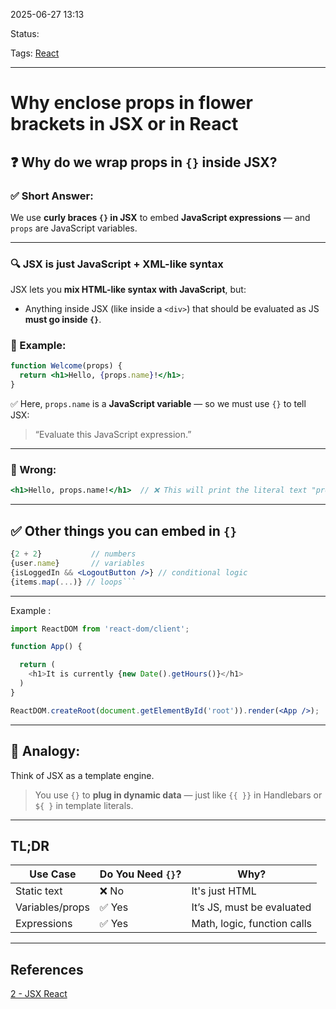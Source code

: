 
2025-06-27 13:13

Status:

Tags: [React](../../../3%20-%20Tags/React.md)

---
# Why enclose props in flower brackets in JSX or in React

## ❓ Why do we wrap props in `{}` inside JSX?

### ✅ Short Answer:

We use **curly braces `{}` in JSX** to embed **JavaScript expressions** — and `props` are JavaScript variables.

---

### 🔍 JSX is just JavaScript + XML-like syntax

JSX lets you **mix HTML-like syntax with JavaScript**, but:

- Anything inside JSX (like inside a `<div>`) that should be evaluated as JS **must go inside `{}`**.
    

### 🧠 Example:

```jsx
function Welcome(props) {
  return <h1>Hello, {props.name}!</h1>;
}
```

✅ Here, `props.name` is a **JavaScript variable** — so we must use `{}` to tell JSX:

> “Evaluate this JavaScript expression.”

---

### 🚫 Wrong:

```jsx
<h1>Hello, props.name!</h1>  // ❌ This will print the literal text "props.name!"
```

---

## ✅ Other things you can embed in `{}`

```jsx
{2 + 2}           // numbers
{user.name}       // variables
{isLoggedIn && <LogoutButton />} // conditional logic
{items.map(...)} // loops```
```

---

Example :

```jsx
import ReactDOM from 'react-dom/client';

function App() {

  return (
    <h1>It is currently {new Date().getHours()}</h1>
  )
}

ReactDOM.createRoot(document.getElementById('root')).render(<App />);
```

---

## 🧠 Analogy:

Think of JSX as a template engine.  
>You use `{}` to **plug in dynamic data** — just like `{{ }}` in Handlebars or `${ }` in template literals.

---

## TL;DR

|Use Case|Do You Need `{}`?|Why?|
|---|---|---|
|Static text|❌ No|It's just HTML|
|Variables/props|✅ Yes|It’s JS, must be evaluated|
|Expressions|✅ Yes|Math, logic, function calls|

---
## References
[2 - JSX React](2%20-%20JSX%20React.md)